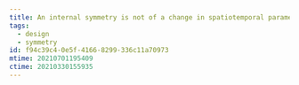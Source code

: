 ```yaml
---
title: An internal symmetry is not of a change in spatiotemporal parameters
tags:
  - design
  - symmetry
id: f94c39c4-0e5f-4166-8299-336c11a70973
mtime: 20210701195409
ctime: 20210330155935
---
```


